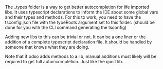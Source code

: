 The _types folder is a way to get better autocompletion for iife imported libs. 
It uses typescript declarations to inform the IDE about some global vars and their types and methods. 
For this to work, you need to have the tsconfig.json file with the typeRoots argument set to this folder. (should be done for you with the CLI command generating the tsconfig)

Adding new libs to this can be trivial or not.
It can be a one liner or the addition of a complete typescript declaration file. 
It should be handled by someone that knows what they are doing.

Note that if odoo adds methods to a lib, manual additions must likely will be required to get full automcompletion.
Just like the qunit lib.